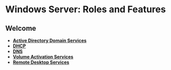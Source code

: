 # Windows Server: Roles and Features

## Welcome

- **[Active Directory Domain Services](https://github.com/georgemarantos/Windows/tree/main/Servers/RolesAndFeatures/ADDS/)**
- **[DHCP](https://github.com/georgemarantos/Windows/tree/main/Servers/RolesAndFeatures/DHCP/)**
- **[DNS](https://github.com/georgemarantos/Windows/tree/main/Servers/RolesAndFeatures/DNS/)**
- **[Volume Activation Services](https://github.com/georgemarantos/Windows/tree/main/Servers/RolesAndFeatures/VAS/)**
- **[Remote Desktop Services](https://github.com/georgemarantos/Windows/tree/main/Servers/RolesAndFeatures/RDS/)**

